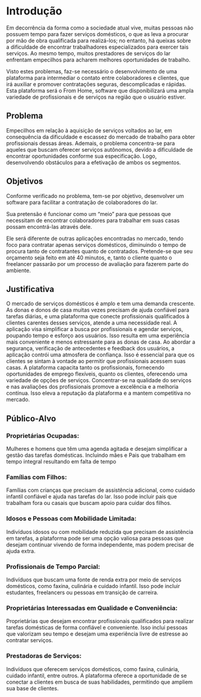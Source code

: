 # Introdução

Em decorrência da forma como a sociedade atual vive, muitas pessoas não possuem tempo para fazer serviços domésticos, o que as leva a procurar por mão de obra qualificada para realizá-los; no entanto, há queixas sobre a dificuldade de encontrar trabalhadores especializados para exercer tais serviços. Ao mesmo tempo, muitos prestadores de serviços do lar enfrentam empecilhos para acharem melhores oportunidades de trabalho.

Visto estes problemas, faz-se necessário o desenvolvimento de uma plataforma para intermediar o contato entre colaboradores e clientes, que irá auxiliar e promover contratações seguras, descomplicadas e rápidas. Esta plataforma será o From Home, software que disponibilizará uma ampla variedade de profissionais e de serviços na região que o usuário estiver.



## Problema

Empecilhos em relação à aquisição de serviços voltados ao lar, em consequência da dificuldade e escassez do mercado de trabalho para obter profissionais dessas áreas. Ademais, o problema concentra-se para aqueles que buscam oferecer serviços autônomos, devido a dificuldade de encontrar oportunidades conforme sua especificação. Logo, desenvolvendo obstáculos para a efetivação de ambos os segmentos.

## Objetivos

Conforme verificado no problema, tem-se por objetivo, desenvolver um software para facilitar a contratação de colaboradores do lar.

Sua pretensão é funcionar como um “meio” para que pessoas que necessitam de encontrar colaboradores para trabalhar em suas casas possam encontrá-las através dele.

Ele será diferente de outras aplicações encontradas no mercado, tendo foco para contratar apenas serviços domésticos, diminuindo o tempo de procura tanto de contratantes quanto de contratados. Pretende-se que seu orçamento seja feito em até 40 minutos, e, tanto o cliente quanto o freelancer passarão por um processo de avaliação para fazerem parte do ambiente.

## Justificativa

O mercado de serviços domésticos é amplo e tem uma demanda crescente. As donas e donos de casa muitas vezes precisam de ajuda confiável para tarefas diárias, e uma plataforma que conecte profissionais qualificados à clientes carentes desses serviços, atende a uma necessidade real. A aplicação visa simplificar a busca por profissionais e agendar serviços, poupando tempo e esforço aos usuários. Isso resulta em uma experiência mais conveniente e menos estressante para as donas de casa. Ao abordar a segurança, verificação de antecedentes e feedback dos usuários, a aplicação contrói uma atmosfera de confiança. Isso é essencial para que os clientes se sintam à vontade ao permitir que profissionais acessem suas casas. A plataforma capacita tanto os profissionais, fornecendo oportunidades de emprego flexíveis, quanto os clientes, oferecendo uma variedade de opções de serviços. Concentrar-se na qualidade do serviços e nas avaliações dos profissionais promove a excelência e a melhoria contínua. Isso eleva a reputação da plataforma e a mantem competitiva no mercado.

## Público-Alvo

<h3>Proprietárias Ocupadas:</h3> 
Mulheres e homens que têm uma agenda agitada e desejam simplificar a gestão das tarefas domésticas. Incluindo mães e Pais que trabalham em tempo integral resultando em falta de tempo


<h3>Famílias com Filhos:</h3>
Famílias com crianças que precisam de assistência adicional, como cuidado infantil confiável e ajuda nas tarefas do lar. Isso pode incluir pais que trabalham fora ou casais que buscam apoio para cuidar dos filhos.


<h3>Idosos e Pessoas com Mobilidade Limitada:</h3>
Indivíduos idosos ou com mobilidade reduzida que precisam de assistência em tarefas, a plataforma pode ser uma opção valiosa para pessoas que desejam continuar vivendo de forma independente, mas podem precisar de ajuda extra.


<h3>Profissionais de Tempo Parcial:</h3>
Indivíduos que buscam uma fonte de renda extra por meio de serviços domésticos, como faxina, culinária e cuidado infantil. Isso pode incluir estudantes, freelancers ou pessoas em transição de carreira.


<h3>Proprietárias Interessadas em Qualidade e Conveniência:</h3>
Proprietárias que desejam encontrar profissionais qualificados para realizar tarefas domésticas de forma confiável e conveniente. Isso inclui pessoas que valorizam seu tempo e desejam uma experiência livre de estresse ao contratar serviços.


<h3>Prestadoras de Serviços:</h3>
Indivíduos que oferecem serviços domésticos, como faxina, culinária, cuidado infantil, entre outros. A plataforma oferece a oportunidade de se conectar a clientes em busca de suas habilidades, permitindo que ampliem sua base de clientes.




